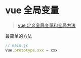 # vue 全局变量

> [vue 定义全局变量和全局方法](https://segmentfault.com/a/1190000015842187)

最简单的方法

```js
// main.js
Vue.prototype.xxx = xxx
```
